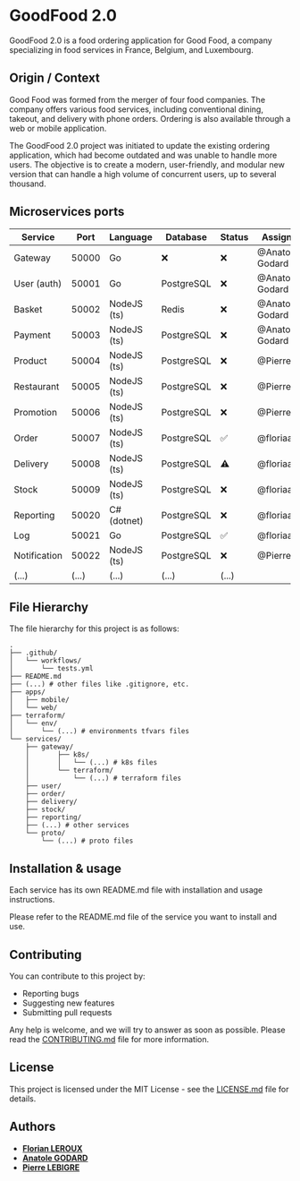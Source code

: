 # GoodFood 2.0

GoodFood 2.0 is a food ordering application for Good Food, a company specializing in food services in France, Belgium, and Luxembourg.

## Origin / Context

Good Food was formed from the merger of four food companies. The company offers various food services, including conventional dining, takeout, and delivery with phone orders. Ordering is also available through a web or mobile application.

The GoodFood 2.0 project was initiated to update the existing ordering application, which had become outdated and was unable to handle more users. The objective is to create a modern, user-friendly, and modular new version that can handle a high volume of concurrent users, up to several thousand.

## Microservices ports

| Service      | Port  | Language    | Database   | Status | Assignee        |
| ------------ | ----- | ----------- | ---------- | ------ | --------------- |
| Gateway      | 50000 | Go          | ❌         | ❌     | @Anatole-Godard |
| User (auth)  | 50001 | Go          | PostgreSQL | ❌     | @Anatole-Godard |
| Basket       | 50002 | NodeJS (ts) | Redis      | ❌     | @Anatole-Godard |
| Payment      | 50003 | NodeJS (ts) | PostgreSQL | ❌     | @Anatole-Godard |
| Product      | 50004 | NodeJS (ts) | PostgreSQL | ❌     | @PierreLbg      |
| Restaurant   | 50005 | NodeJS (ts) | PostgreSQL | ❌     | @PierreLbg      |
| Promotion    | 50006 | NodeJS (ts) | PostgreSQL | ❌     | @PierreLbg      |
| Order        | 50007 | NodeJS (ts) | PostgreSQL | ✅     | @floriaaan      |
| Delivery     | 50008 | NodeJS (ts) | PostgreSQL | ⚠️     | @floriaaan      |
| Stock        | 50009 | NodeJS (ts) | PostgreSQL | ❌     | @floriaaan      |
| Reporting    | 50020 | C# (dotnet) | PostgreSQL | ❌     | @floriaaan      |
| Log          | 50021 | Go          | PostgreSQL | ✅     | @floriaaan      |
| Notification | 50022 | NodeJS (ts) | PostgreSQL | ❌     | @PierreLbg      |
| (...)        | (...) | (...)       | (...)      | (...)  |

## File Hierarchy

The file hierarchy for this project is as follows:

```
.
├── .github/
│   └── workflows/
│       └── tests.yml
├── README.md
├── (...) # other files like .gitignore, etc.
├── apps/
│   ├── mobile/
│   └── web/
├── terraform/
│   └── env/
│       └── (...) # environments tfvars files
└── services/
    ├── gateway/
    │       ├── k8s/
    │       │   └── (...) # k8s files
    │       └── terraform/
    │           └── (...) # terraform files
    ├── user/
    ├── order/
    ├── delivery/
    ├── stock/
    ├── reporting/
    ├── (...) # other services
    └── proto/
        └── (...) # proto files
```

## Installation & usage

Each service has its own README.md file with installation and usage instructions.

Please refer to the README.md file of the service you want to install and use.

## Contributing

You can contribute to this project by:

- Reporting bugs
- Suggesting new features
- Submitting pull requests

Any help is welcome, and we will try to answer as soon as possible.
Please read the [CONTRIBUTING.md](CONTRIBUTING.md) file for more information.

## License

This project is licensed under the MIT License - see the [LICENSE.md](LICENSE.md) file for details.

## Authors

- **[Florian LEROUX](https://github.com/floriaaan)**
- **[Anatole GODARD](https://github.com/Anatole-Godard)**
- **[Pierre LEBIGRE](https://github.com/PierreLbg)**
